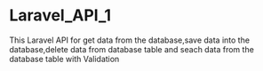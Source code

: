# Laravel_API_1
This Laravel API for get data from the database,save data into the database,delete data from database table and seach data from the database table with Validation 
